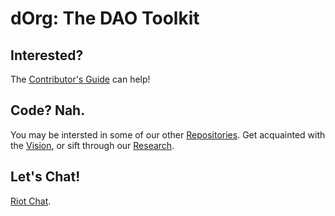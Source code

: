 # dOrg: The DAO Toolkit

## Interested?

The [Contributor's Guide](./docs/contributors-guide/index.md) can help!

## Code? Nah.

You may be intersted in some of our other [Repositories](https://github.com/dOrgTech/). Get acquainted with the [Vision](https://github.com/dOrgTech/Vision), or sift through our [Research](https://github.com/dOrgTech/Research).

## Let's Chat!

[Riot Chat](https://riot.im/app/#/group/+dorgtech:matrix.org).
